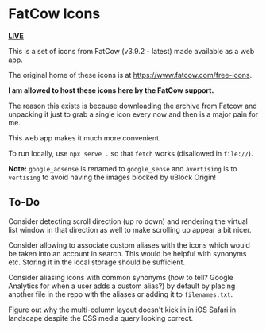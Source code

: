 # FatCow Icons

[**LIVE**](https://tomashubelbauer.github.io/fatcow-icons)

This is a set of icons from FatCow (v3.9.2 - latest) made available as a web app.

The original home of these icons is at https://www.fatcow.com/free-icons.

**I am allowed to host these icons here by the FatCow support.**

The reason this exists is because downloading the archive from Fatcow and unpacking
it just to grab a single icon every now and then is a major pain for me.

This web app makes it much more convenient.

To run locally, use `npx serve .` so that `fetch` works (disallowed in `file://`).

**Note:** `google_adsense` is renamed to `google_sense` and `avertising` is to
`vertising` to avoid having the images blocked by uBlock Origin!

## To-Do

Consider detecting scroll direction (up ro down) and rendering the virtual list
window in that direction as well to make scrolling up appear a bit nicer.

Consider allowing to associate custom aliases with the icons which would be taken
into an account in search. This would be helpful with synonyms etc. Storing it
in the local storage should be sufficient.

Consider aliasing icons with common synonyms (how to tell? Google Analytics for
when a user adds a custom alias?) by default by placing another file in the repo
with the aliases or adding it to `filenames.txt`.

Figure out why the multi-column layout doesn't kick in in iOS Safari in landscape
despite the CSS media query looking correct.
